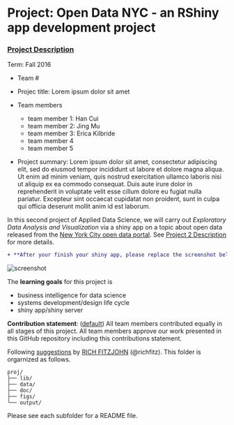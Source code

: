 # Project: Open Data NYC - an RShiny app development project
### [Project Description](doc/project2_desc.md)

Term: Fall 2016

+ Team #
+ Projec title: Lorem ipsum dolor sit amet
+ Team members
	+ team member 1: Han Cui
	+ team member 2: Jing Mu
	+ team member 3: Erica Kilbride
	+ team member 4
	+ team member 5
	
+ Project summary: Lorem ipsum dolor sit amet, consectetur adipiscing elit, sed do eiusmod tempor incididunt ut labore et dolore magna aliqua. Ut enim ad minim veniam, quis nostrud exercitation ullamco laboris nisi ut aliquip ex ea commodo consequat. Duis aute irure dolor in reprehenderit in voluptate velit esse cillum dolore eu fugiat nulla pariatur. Excepteur sint occaecat cupidatat non proident, sunt in culpa qui officia deserunt mollit anim id est laborum.

In this second project of Applied Data Science, we will carry out *Exploratory Data Analysis and Visualization* via a shiny app on a topic about open data released from the [New York City open data portal](https://nycopendata.socrata.com/). See [Project 2 Description](doc/project2_desc.md) for more details.  

```diff
+ **After your finish your shiny app, please replace the screenshot below with one from your own app.**
```

![screenshot](doc/screenshot2.png)

The **learning goals** for this project is 
- business intelligence for data science
- systems development/design life cycle
- shiny app/shiny server
	
**Contribution statement**: ([default](doc/a_note_on_contributions.md)) All team members contributed equally in all stages of this project. All team members approve our work presented in this GitHub repository including this contributions statement. 

Following [suggestions](http://nicercode.github.io/blog/2013-04-05-projects/) by [RICH FITZJOHN](http://nicercode.github.io/about/#Team) (@richfitz). This folder is orgarnized as follows.

```
proj/
├── lib/
├── data/
├── doc/
├── figs/
└── output/
```

Please see each subfolder for a README file.
